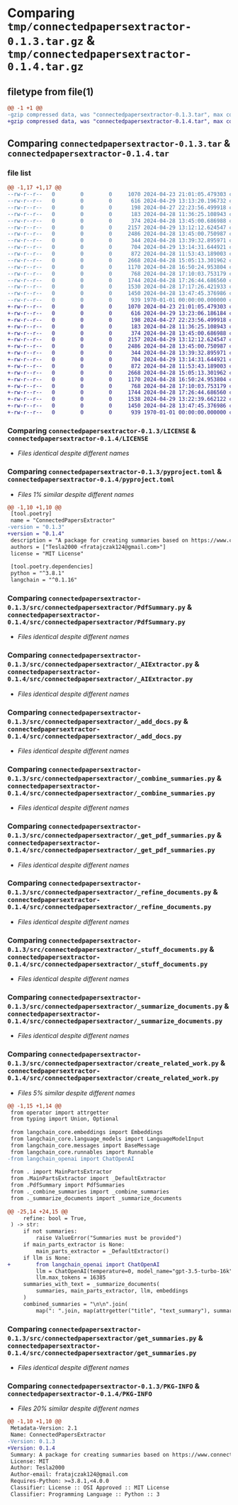 # Comparing `tmp/connectedpapersextractor-0.1.3.tar.gz` & `tmp/connectedpapersextractor-0.1.4.tar.gz`

## filetype from file(1)

```diff
@@ -1 +1 @@
-gzip compressed data, was "connectedpapersextractor-0.1.3.tar", max compression
+gzip compressed data, was "connectedpapersextractor-0.1.4.tar", max compression
```

## Comparing `connectedpapersextractor-0.1.3.tar` & `connectedpapersextractor-0.1.4.tar`

### file list

```diff
@@ -1,17 +1,17 @@
--rw-r--r--   0        0        0     1070 2024-04-23 21:01:05.479303 connectedpapersextractor-0.1.3/LICENSE
--rw-r--r--   0        0        0      616 2024-04-29 13:13:20.196732 connectedpapersextractor-0.1.3/pyproject.toml
--rw-r--r--   0        0        0      198 2024-04-27 22:23:56.499918 connectedpapersextractor-0.1.3/src/connectedpapersextractor/ArticleFilter.py
--rw-r--r--   0        0        0      183 2024-04-28 11:36:25.108943 connectedpapersextractor-0.1.3/src/connectedpapersextractor/Config.py
--rw-r--r--   0        0        0      374 2024-04-28 13:45:00.686988 connectedpapersextractor-0.1.3/src/connectedpapersextractor/MainPartsExtractor.py
--rw-r--r--   0        0        0     2157 2024-04-29 13:12:12.624547 connectedpapersextractor-0.1.3/src/connectedpapersextractor/PdfSummary.py
--rw-r--r--   0        0        0     2486 2024-04-28 13:45:00.750987 connectedpapersextractor-0.1.3/src/connectedpapersextractor/_AIExtractor.py
--rw-r--r--   0        0        0      344 2024-04-28 13:39:32.895971 connectedpapersextractor-0.1.3/src/connectedpapersextractor/__init__.py
--rw-r--r--   0        0        0      704 2024-04-29 13:14:31.644921 connectedpapersextractor-0.1.3/src/connectedpapersextractor/_add_docs.py
--rw-r--r--   0        0        0      872 2024-04-28 11:53:43.189003 connectedpapersextractor-0.1.3/src/connectedpapersextractor/_combine_summaries.py
--rw-r--r--   0        0        0     2668 2024-04-28 15:05:13.301962 connectedpapersextractor-0.1.3/src/connectedpapersextractor/_get_pdf_summaries.py
--rw-r--r--   0        0        0     1170 2024-04-28 16:50:24.953804 connectedpapersextractor-0.1.3/src/connectedpapersextractor/_refine_documents.py
--rw-r--r--   0        0        0      768 2024-04-28 17:10:03.753179 connectedpapersextractor-0.1.3/src/connectedpapersextractor/_stuff_documents.py
--rw-r--r--   0        0        0     1744 2024-04-28 17:26:44.686560 connectedpapersextractor-0.1.3/src/connectedpapersextractor/_summarize_documents.py
--rw-r--r--   0        0        0     1530 2024-04-28 17:17:26.421933 connectedpapersextractor-0.1.3/src/connectedpapersextractor/create_related_work.py
--rw-r--r--   0        0        0     1450 2024-04-28 13:47:45.376986 connectedpapersextractor-0.1.3/src/connectedpapersextractor/get_summaries.py
--rw-r--r--   0        0        0      939 1970-01-01 00:00:00.000000 connectedpapersextractor-0.1.3/PKG-INFO
+-rw-r--r--   0        0        0     1070 2024-04-23 21:01:05.479303 connectedpapersextractor-0.1.4/LICENSE
+-rw-r--r--   0        0        0      616 2024-04-29 13:23:06.186184 connectedpapersextractor-0.1.4/pyproject.toml
+-rw-r--r--   0        0        0      198 2024-04-27 22:23:56.499918 connectedpapersextractor-0.1.4/src/connectedpapersextractor/ArticleFilter.py
+-rw-r--r--   0        0        0      183 2024-04-28 11:36:25.108943 connectedpapersextractor-0.1.4/src/connectedpapersextractor/Config.py
+-rw-r--r--   0        0        0      374 2024-04-28 13:45:00.686988 connectedpapersextractor-0.1.4/src/connectedpapersextractor/MainPartsExtractor.py
+-rw-r--r--   0        0        0     2157 2024-04-29 13:12:12.624547 connectedpapersextractor-0.1.4/src/connectedpapersextractor/PdfSummary.py
+-rw-r--r--   0        0        0     2486 2024-04-28 13:45:00.750987 connectedpapersextractor-0.1.4/src/connectedpapersextractor/_AIExtractor.py
+-rw-r--r--   0        0        0      344 2024-04-28 13:39:32.895971 connectedpapersextractor-0.1.4/src/connectedpapersextractor/__init__.py
+-rw-r--r--   0        0        0      704 2024-04-29 13:14:31.644921 connectedpapersextractor-0.1.4/src/connectedpapersextractor/_add_docs.py
+-rw-r--r--   0        0        0      872 2024-04-28 11:53:43.189003 connectedpapersextractor-0.1.4/src/connectedpapersextractor/_combine_summaries.py
+-rw-r--r--   0        0        0     2668 2024-04-28 15:05:13.301962 connectedpapersextractor-0.1.4/src/connectedpapersextractor/_get_pdf_summaries.py
+-rw-r--r--   0        0        0     1170 2024-04-28 16:50:24.953804 connectedpapersextractor-0.1.4/src/connectedpapersextractor/_refine_documents.py
+-rw-r--r--   0        0        0      768 2024-04-28 17:10:03.753179 connectedpapersextractor-0.1.4/src/connectedpapersextractor/_stuff_documents.py
+-rw-r--r--   0        0        0     1744 2024-04-28 17:26:44.686560 connectedpapersextractor-0.1.4/src/connectedpapersextractor/_summarize_documents.py
+-rw-r--r--   0        0        0     1538 2024-04-29 13:22:39.662122 connectedpapersextractor-0.1.4/src/connectedpapersextractor/create_related_work.py
+-rw-r--r--   0        0        0     1450 2024-04-28 13:47:45.376986 connectedpapersextractor-0.1.4/src/connectedpapersextractor/get_summaries.py
+-rw-r--r--   0        0        0      939 1970-01-01 00:00:00.000000 connectedpapersextractor-0.1.4/PKG-INFO
```

### Comparing `connectedpapersextractor-0.1.3/LICENSE` & `connectedpapersextractor-0.1.4/LICENSE`

 * *Files identical despite different names*

### Comparing `connectedpapersextractor-0.1.3/pyproject.toml` & `connectedpapersextractor-0.1.4/pyproject.toml`

 * *Files 1% similar despite different names*

```diff
@@ -1,10 +1,10 @@
 [tool.poetry]
 name = "ConnectedPapersExtractor"
-version = "0.1.3"
+version = "0.1.4"
 description = "A package for creating summaries based on https://www.connectedpapers.com/."
 authors = ["Tesla2000 <fratajczak124@gmail.com>"]
 license = "MIT License"
 
 [tool.poetry.dependencies]
 python = "^3.8.1"
 langchain = "^0.1.16"
```

### Comparing `connectedpapersextractor-0.1.3/src/connectedpapersextractor/PdfSummary.py` & `connectedpapersextractor-0.1.4/src/connectedpapersextractor/PdfSummary.py`

 * *Files identical despite different names*

### Comparing `connectedpapersextractor-0.1.3/src/connectedpapersextractor/_AIExtractor.py` & `connectedpapersextractor-0.1.4/src/connectedpapersextractor/_AIExtractor.py`

 * *Files identical despite different names*

### Comparing `connectedpapersextractor-0.1.3/src/connectedpapersextractor/_add_docs.py` & `connectedpapersextractor-0.1.4/src/connectedpapersextractor/_add_docs.py`

 * *Files identical despite different names*

### Comparing `connectedpapersextractor-0.1.3/src/connectedpapersextractor/_combine_summaries.py` & `connectedpapersextractor-0.1.4/src/connectedpapersextractor/_combine_summaries.py`

 * *Files identical despite different names*

### Comparing `connectedpapersextractor-0.1.3/src/connectedpapersextractor/_get_pdf_summaries.py` & `connectedpapersextractor-0.1.4/src/connectedpapersextractor/_get_pdf_summaries.py`

 * *Files identical despite different names*

### Comparing `connectedpapersextractor-0.1.3/src/connectedpapersextractor/_refine_documents.py` & `connectedpapersextractor-0.1.4/src/connectedpapersextractor/_refine_documents.py`

 * *Files identical despite different names*

### Comparing `connectedpapersextractor-0.1.3/src/connectedpapersextractor/_stuff_documents.py` & `connectedpapersextractor-0.1.4/src/connectedpapersextractor/_stuff_documents.py`

 * *Files identical despite different names*

### Comparing `connectedpapersextractor-0.1.3/src/connectedpapersextractor/_summarize_documents.py` & `connectedpapersextractor-0.1.4/src/connectedpapersextractor/_summarize_documents.py`

 * *Files identical despite different names*

### Comparing `connectedpapersextractor-0.1.3/src/connectedpapersextractor/create_related_work.py` & `connectedpapersextractor-0.1.4/src/connectedpapersextractor/create_related_work.py`

 * *Files 5% similar despite different names*

```diff
@@ -1,15 +1,14 @@
 from operator import attrgetter
 from typing import Union, Optional
 
 from langchain_core.embeddings import Embeddings
 from langchain_core.language_models import LanguageModelInput
 from langchain_core.messages import BaseMessage
 from langchain_core.runnables import Runnable
-from langchain_openai import ChatOpenAI
 
 from . import MainPartsExtractor
 from .MainPartsExtractor import _DefaultExtractor
 from .PdfSummary import PdfSummaries
 from ._combine_summaries import _combine_summaries
 from ._summarize_documents import _summarize_documents
 
@@ -25,14 +24,15 @@
     refine: bool = True,
 ) -> str:
     if not summaries:
         raise ValueError("Summaries must be provided")
     if main_parts_extractor is None:
         main_parts_extractor = _DefaultExtractor()
     if llm is None:
+        from langchain_openai import ChatOpenAI
         llm = ChatOpenAI(temperature=0, model_name="gpt-3.5-turbo-16k")
         llm.max_tokens = 16385
     summaries_with_text = _summarize_documents(
         summaries, main_parts_extractor, llm, embeddings
     )
     combined_summaries = "\n\n".join(
         map(": ".join, map(attrgetter("title", "text_summary"), summaries_with_text))
```

### Comparing `connectedpapersextractor-0.1.3/src/connectedpapersextractor/get_summaries.py` & `connectedpapersextractor-0.1.4/src/connectedpapersextractor/get_summaries.py`

 * *Files identical despite different names*

### Comparing `connectedpapersextractor-0.1.3/PKG-INFO` & `connectedpapersextractor-0.1.4/PKG-INFO`

 * *Files 20% similar despite different names*

```diff
@@ -1,10 +1,10 @@
 Metadata-Version: 2.1
 Name: ConnectedPapersExtractor
-Version: 0.1.3
+Version: 0.1.4
 Summary: A package for creating summaries based on https://www.connectedpapers.com/.
 License: MIT
 Author: Tesla2000
 Author-email: fratajczak124@gmail.com
 Requires-Python: >=3.8.1,<4.0.0
 Classifier: License :: OSI Approved :: MIT License
 Classifier: Programming Language :: Python :: 3
```


